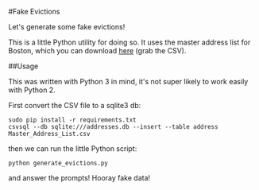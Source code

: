 #Fake Evictions

Let's generate some fake evictions!

This is a little Python utility for doing so. It uses the master address
list for Boston, which you can download
[here](https://data.cityofboston.gov/City-Services/Master-Address-List/t85d-b449)
(grab the CSV).

##Usage

This was written with Python 3 in mind, it's not super likely to work
easily with Python 2.


First convert the CSV file to a sqlite3 db:

```
sudo pip install -r requirements.txt
csvsql --db sqlite:///addresses.db --insert --table address Master_Address_List.csv
```

then we can run the little Python script:

```
python generate_evictions.py
```

and answer the prompts! Hooray fake data!
